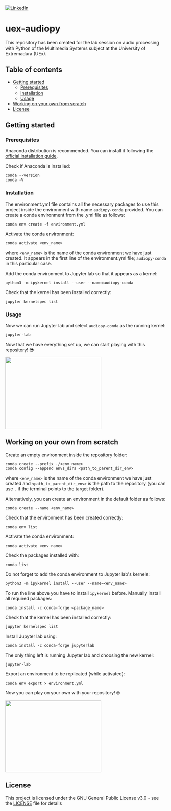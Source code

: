 <!-- PROJECT SHIELDS -->
<!--
*** I'm using markdown "reference style" links for readability.
*** Reference links are enclosed in brackets [ ] instead of parentheses ( ).
*** See the bottom of this document for the declaration of the reference variables
*** for contributors-url, forks-url, etc. This is an optional, concise syntax you may use.
*** https://www.markdownguide.org/basic-syntax/#reference-style-links
-->
[![LinkedIn][linkedin-shield]][linkedin-url]

# uex-audiopy
This repository has been created for the lab session on audio processing with Python of the Multimedia Systems subject at the University of Extremadura (UEx).

## Table of contents
* [Getting started](#getting-started)
  * [Prerequisites](#prerequisites)
  * [Installation](#installation)
  * [Usage](#usage)
* [Working on your own from scratch](#working-on-your-own-from-scratch) 
* [License](#license)

## Getting started

### Prerequisites
Anaconda distribution is recommended. You can install it following the [official installation guide](https://docs.anaconda.com/anaconda/install/linux/).

Check if Anaconda is installed:
```
conda --version
conda -V
```

### Installation
The environment.yml file contains all the necessary packages to use this project inside the environment with name `audiopy-conda` provided. You can create a conda environment from the .yml file as follows:
```
conda env create -f environment.yml
```

Activate the conda environment:
```
conda activate <env_name>
```
where `<env_name>` is the name of the conda environment we have just created. It appears in the first line of the environment.yml file; `audiopy-conda` in this particular case.

Add the conda environment to Jupyter lab so that it appears as a kernel:
```
python3 -m ipykernel install --user --name=audiopy-conda
```

Check that the kernel has been installed correctly:
```
jupyter kernelspec list
```

### Usage
Now we can run Jupyter lab and select `audiopy-conda` as the running kernel:
```
jupyter-lab
```
Now that we have everything set up, we can start playing with this repository! :sunglasses:

<img src="https://media.giphy.com/media/3o6MbkFs5CQqK05Jba/giphy.gif" width="300" height="225" />

## Working on your own from scratch

Create an empty environment inside the repository folder:
```
conda create --prefix ./<env_name>
conda config --append envs_dirs <path_to_parent_dir_env>
```
where `<env_name>` is the name of the conda environment we have just created and `<path_to_parent_dir_env>` is the path to the repository (you can use `.` if the terminal points to the target folder).

Alternatively, you can create an environment in the default folder as follows:
```
conda create --name <env_name>
```

Check that the environment has been created correctly:
```
conda env list
```

Activate the conda environment:
```
conda activate <env_name>
```

Check the packages installed with:
```
conda list
```

Do not forget to add the conda environment to Jupyter lab's kernels:
```
python3 -m ipykernel install --user --name=<env_name>
```

To run the line above you have to install `ipykernel` before. Manually install all required packages:
```
conda install -c conda-forge <package_name>
```

Check that the kernel has been installed correctly:
```
jupyter kernelspec list
```

Install Jupyter lab using:
```
conda install -c conda-forge jupyterlab
```

The only thing left is running Jupyter lab and choosing the new kernel:
```
jupyter-lab
```

Export an environment to be replicated (while activated):
```
conda env export > environment.yml
```

Now you can play on your own with your repository! :nerd_face:

<img src="https://media.giphy.com/media/YAnpMSHcurJVS/giphy.gif" width="300" height="225" />

## License
This project is licensed under the GNU General Public License v3.0 - see the [LICENSE](LICENSE) file for details

<!-- MARKDOWN LINKS & IMAGES -->
<!-- https://www.markdownguide.org/basic-syntax/#reference-style-links -->
[linkedin-shield]: https://img.shields.io/badge/LinkedIn-0077B5?style=for-the-badge&logo=linkedin&logoColor=white
[linkedin-url]: https://linkedin.com/in/sfandres
